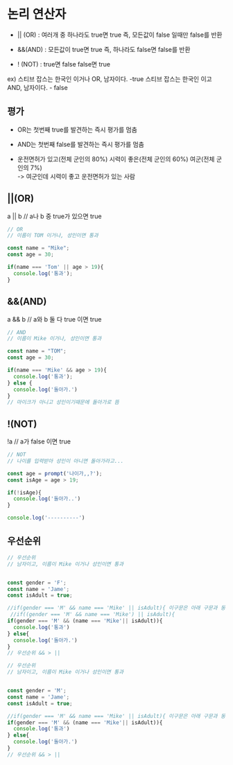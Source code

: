 # 논리 연산자
- || (OR) : 여러개 중 하나라도 true면 true 즉, 모든값이 false 일때만 false를 반환

- &&(AND) : 모든값이 true면 true 즉, 하나라도 false면 false를 반환

- ! (NOT) : true면 false false면 true

ex) 스티브 잡스는 한국인 이거나 OR, 남자이다. -true
스티브 잡스는 한국인 이고 AND, 남자이다. - false

## 평가
- OR는 첫번째 true를 발견하는 즉시 평가를 멈춤
- AND는 첫번째 false를 발견하는 즉시 평가를 멈춤

- 운전면허가 있고(전체 군인의 80%) 시력이 좋은(전체 군인의 60%) 여군(전체 군인의 7%)  
-> 여군인데 시력이 좋고 운전면허가 있는 사람

## ||(OR)
a || b // a나 b 중 true가 있으면 true

``` js
// OR
// 이름이 TOM 이거나, 성인이면 통과

const name = "Mike";
const age = 30;

if(name === 'Tom' || age > 19){
  console.log('통과');
}
```

## &&(AND)
a && b // a와 b 둘 다 true 이면 true
``` js
// AND
// 이름이 Mike 이거나, 성인이면 통과

const name = "TOM";
const age = 30;

if(name === 'Mike' && age > 19){
  console.log('통과');
} else {
  console.log('돌아가.')
}
// 마이크가 아니고 성인이기때문에 돌아가로 뜸
```


## !(NOT)
!a // a가 false 이면 true

```js
// NOT
// 나이를 입력받아 성인이 아니면 돌아가라고...

const age = prompt('나이가,,?');
const isAge = age > 19;

if(!isAge){
  console.log('돌아가..')
}

console.log('----------')
```

## 우선순위
``` js
// 우선순위
// 남자이고, 이름이 Mike 이거나 성인이면 통과


const gender = 'F';
const name = 'Jame';
const isAdult = true;

//if(gender === 'M' && name === 'Mike' || isAdult){ 이구문은 아래 구문과 동일함
 //if((gender === 'M' && name === 'Mike') || isAdult){
if(gender === 'M' && (name === 'Mike'|| isAdult)){
  console.log('통과')
} else{
  console.log('돌아가.')
}
// 우선순위 && > || 
```

```js
// 우선순위
// 남자이고, 이름이 Mike 이거나 성인이면 통과


const gender = 'M';
const name = 'Jame';
const isAdult = true;

//if(gender === 'M' && name === 'Mike' || isAdult){ 이구문은 아래 구문과 동일함
if(gender === 'M' && (name === 'Mike'|| isAdult)){
  console.log('통과')
} else{
  console.log('돌아가.')
}
// 우선순위 && > || 
```



